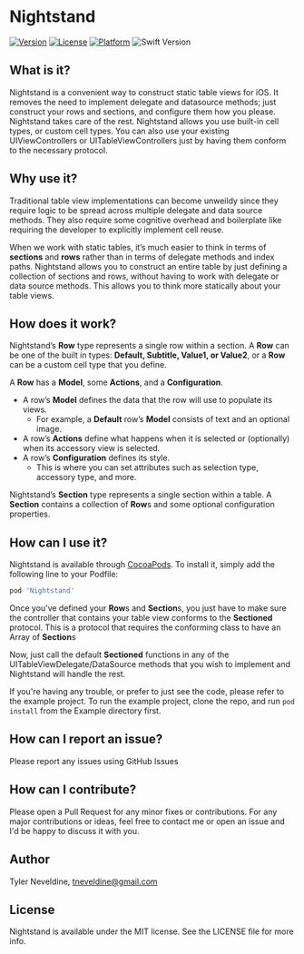 # Nightstand

[![Version](https://img.shields.io/cocoapods/v/Nightstand.svg?style=flat)](https://cocoapods.org/pods/Nightstand)
[![License](https://img.shields.io/cocoapods/l/Nightstand.svg?style=flat)](https://cocoapods.org/pods/Nightstand)
[![Platform](https://img.shields.io/cocoapods/p/Nightstand.svg?style=flat)](https://cocoapods.org/pods/Nightstand)
![Swift Version](https://img.shields.io/badge/swift-4.2-orange.svg)

## What is it?
Nightstand is a convenient way to construct static table views for iOS. It removes the need to implement delegate and datasource methods; just construct your rows and sections, and configure them how you please. Nightstand takes care of the rest. Nightstand allows you use built-in cell types, or custom cell types. You can also use your existing UIViewControllers or UITableViewControllers just by having them conform to the necessary protocol.

## Why use it?
Traditional table view implementations can become unweildy since they require logic to be spread across multiple delegate and data source methods. They also require some cognitive overhead and boilerplate like requiring the developer to explicitly implement cell reuse.

When we work with static tables, it’s much easier to think in terms of **sections** and **rows** rather than in terms of delegate methods and index paths. Nightstand allows you to construct an entire table by just defining a collection of sections and rows, without having to work with delegate or data source methods. This allows you to think more statically about your table views.

## How does it work?
Nightstand’s **Row** type represents a single row within a section. A **Row** can be one of the built in types: **Default, Subtitle, Value1, or Value2**, or a **Row** can be a custom cell type that you define.

A **Row** has a **Model**, some **Actions**, and a **Configuration**.
* A row’s **Model** defines the data that the row will use to populate its views.
  * For example, a **Default** row’s **Model** consists of text and an optional image.
* A row’s **Actions** define what happens when it is selected or (optionally) when its accessory view is selected.
* A row’s **Configuration** defines its style.
  * This is where you can set attributes such as selection type, accessory type, and more.

Nightstand’s **Section** type represents a single section within a table. A **Section** contains a collection of **Row**s and some optional configuration properties.

## How can I use it?

Nightstand is available through [CocoaPods](https://cocoapods.org). To install
it, simply add the following line to your Podfile:

```ruby
pod 'Nightstand'
```

Once you’ve defined your **Row**s and **Section**s, you just have to make sure the controller that contains your table view conforms to the **Sectioned** protocol. This is a protocol that requires the conforming class to have an Array of **Section**s
  
Now, just call the default **Sectioned** functions in any of the UITableViewDelegate/DataSource methods that you wish to implement and Nightstand will handle the rest.

If you're having any trouble, or prefer to just see the code, please refer to the example project. To run the example project, clone the repo, and run `pod install` from the Example directory first.

## How can I report an issue?
Please report any issues using GitHub Issues

## How can I contribute?
Please open a Pull Request for any minor fixes or contributions. For any major contributions or ideas, feel free to contact me or open an issue and I'd be happy to discuss it with you.

## Author

Tyler Neveldine, tneveldine@gmail.com

## License

Nightstand is available under the MIT license. See the LICENSE file for more info.
